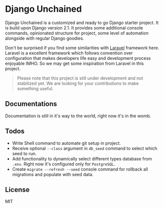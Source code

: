 # Django Unchained

Django Unchained is a customized and ready to go Django starter project. It is build upon Django version 2.1. It provides some additional console commands, opinionated structure for project, some level of automation alongside with regular Django goodies. 

Don't be surprised if you find some similarities with [Laravel](https://laravel.com/) framework here. Laravel is a excellent framework which follows convention over configuration that makes developers life easy and development process enjoyable IMHO. So we may get some inspiration from Laravel in this project.

> Please note that this project is still under development and not stabilized yet. We are looking for your contributions to make something useful.

Documentations
---
Documentation is still in it's way to the world, right now it's in the womb.

Todos
---
 - Write Shell command to automate git setup in project.
 - Receive optional `--class` argument in `db_seed` command to select which seed to run.
 - Add functionality to dynamically select different types database from `.env`. Right now it's configured only for `PostgreSQL`.
 - Create `migrate --refresh --seed` console command for rollback all migrations and populate with seed data.

License
----

MIT
